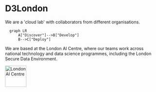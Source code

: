 # D3London

We are a 'cloud lab' with collaborators from different organisations.

```mermaid
  graph LR
      A["Discover"]-->B["Develop"]
      B-->C["Deploy"]
```
We are based at the London AI Centre, where our teams work across national technology and data science programmes, including the London Secure Data Environment.

<a href="https://www.aicentre.co.uk/"><img src="https://openhealthhub.org/uploads/default/original/1X/3494038bee19363220a0f498ea780ce17a202e4d.gif" alt="London AI Centre" title="" height="70" /></a>


